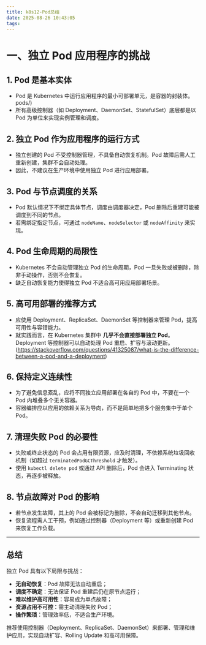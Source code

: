 ```yaml
---
title: k8s12-Pod总结
date: 2025-08-26 10:43:05
tags:
---
```

# 一、独立 Pod 应用程序的挑战

## 1. Pod 是基本实体
- Pod 是 Kubernetes 中运行应用程序的最小可部署单元，是容器的封装体。pods/) 
- 所有高级控制器（如 Deployment、DaemonSet、StatefulSet）底层都是以 Pod 为单位来实现实例管理和调度。

## 2. 独立 Pod 作为应用程序的运行方式
- 独立创建的 Pod 不受控制器管理，不具备自动恢复机制。Pod 故障后需人工重新创建，集群不会自动处理。
- 因此，不建议在生产环境中使用独立 Pod 进行应用部署。

## 3. Pod 与节点调度的关系
- Pod 默认情况下不绑定具体节点，调度由调度器决定，Pod 删除后重建可能被调度到不同的节点。
- 若需绑定指定节点，可通过 `nodeName`、`nodeSelector` 或 `nodeAffinity` 来实现。

## 4. Pod 生命周期的局限性
- Kubernetes 不会自动管理独立 Pod 的生命周期，Pod 一旦失败或被删除，除非手动操作，否则不会恢复。
- 缺乏自动恢复能力使得独立 Pod 不适合高可用应用部署场景。

## 5. 高可用部署的推荐方式
- 应使用 Deployment、ReplicaSet、DaemonSet 等控制器来管理 Pod，提高可用性与容错能力。
- 就实践而言，在 Kubernetes 集群中 **几乎不会直接部署独立 Pod**。Deployment 等控制器可以自动处理 Pod 重启、扩容与滚动更新。(https://stackoverflow.com/questions/41325087/what-is-the-difference-between-a-pod-and-a-deployment) 

## 6. 保持定义连续性
- 为了避免信息紊乱，应将不同独立应用部署在各自的 Pod 中，不要在一个 Pod 内堆叠多个无关容器。
- 容器编排应以应用的依赖关系为导向，而不是简单地把多个服务集中于单个 Pod。

## 7. 清理失败 Pod 的必要性
- 失败或终止状态的 Pod 会占用有限资源，应及时清理，不依赖系统垃圾回收机制（如超过 `terminatedPodGCThreshold` 才触发）。
- 使用 `kubectl delete pod` 或通过 API 删除后，Pod 会进入 Terminating 状态，再逐步被释放。

## 8. 节点故障对 Pod 的影响
- 若节点发生故障，其上的 Pod 会被标记为删除，不会自动迁移到其他节点。
- 恢复流程需人工干预，例如通过控制器（Deployment 等）或重新创建 Pod 来恢复工作负载。

---

## 总结

独立 Pod 具有以下局限与挑战：

- **无自动恢复**：Pod 故障无法自动重启；
- **调度不确定**：无法保证 Pod 重建后仍在原节点运行；
- **难以维护高可用性**：容易成为单点故障；
- **资源占用不可控**：需主动清理失败 Pod；
- **操作繁琐**：管理效率低，不适合生产环境。

推荐使用控制器（Deployment、ReplicaSet、DaemonSet）来部署、管理和维护应用，实现自动扩容、Rolling Update 和高可用保障。

